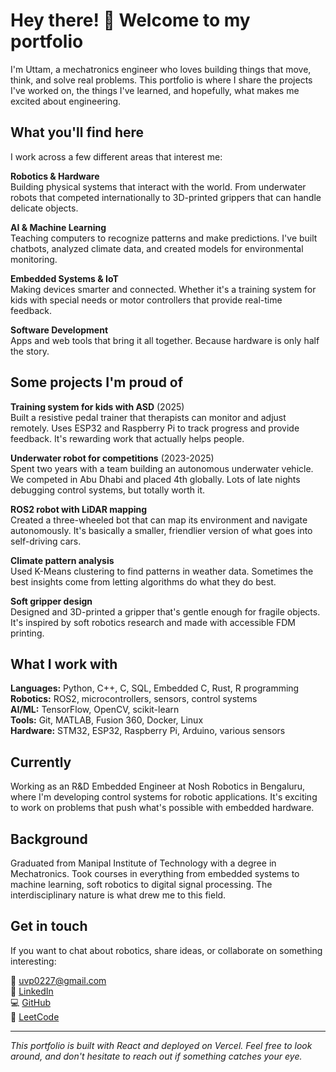 # Hey there! 👋 Welcome to my portfolio

I'm Uttam, a mechatronics engineer who loves building things that move, think, and solve real problems. This portfolio is where I share the projects I've worked on, the things I've learned, and hopefully, what makes me excited about engineering.

## What you'll find here

I work across a few different areas that interest me:

**Robotics & Hardware**  
Building physical systems that interact with the world. From underwater robots that competed internationally to 3D-printed grippers that can handle delicate objects.

**AI & Machine Learning**  
Teaching computers to recognize patterns and make predictions. I've built chatbots, analyzed climate data, and created models for environmental monitoring.

**Embedded Systems & IoT**  
Making devices smarter and connected. Whether it's a training system for kids with special needs or motor controllers that provide real-time feedback.

**Software Development**  
Apps and web tools that bring it all together. Because hardware is only half the story.

## Some projects I'm proud of

**Training system for kids with ASD** (2025)  
Built a resistive pedal trainer that therapists can monitor and adjust remotely. Uses ESP32 and Raspberry Pi to track progress and provide feedback. It's rewarding work that actually helps people.

**Underwater robot for competitions** (2023-2025)  
Spent two years with a team building an autonomous underwater vehicle. We competed in Abu Dhabi and placed 4th globally. Lots of late nights debugging control systems, but totally worth it.

**ROS2 robot with LiDAR mapping**  
Created a three-wheeled bot that can map its environment and navigate autonomously. It's basically a smaller, friendlier version of what goes into self-driving cars.

**Climate pattern analysis**  
Used K-Means clustering to find patterns in weather data. Sometimes the best insights come from letting algorithms do what they do best.

**Soft gripper design**  
Designed and 3D-printed a gripper that's gentle enough for fragile objects. It's inspired by soft robotics research and made with accessible FDM printing.

## What I work with

**Languages:** Python, C++, C, SQL, Embedded C, Rust, R programming  
**Robotics:** ROS2, microcontrollers, sensors, control systems  
**AI/ML:** TensorFlow, OpenCV, scikit-learn  
**Tools:** Git, MATLAB, Fusion 360, Docker, Linux  
**Hardware:** STM32, ESP32, Raspberry Pi, Arduino, various sensors

## Currently

Working as an R&D Embedded Engineer at Nosh Robotics in Bengaluru, where I'm developing control systems for robotic applications. It's exciting to work on problems that push what's possible with embedded hardware.

## Background

Graduated from Manipal Institute of Technology with a degree in Mechatronics. Took courses in everything from embedded systems to machine learning, soft robotics to digital signal processing. The interdisciplinary nature is what drew me to this field.

## Get in touch

If you want to chat about robotics, share ideas, or collaborate on something interesting:

📧 uvp0227@gmail.com  
💼 [LinkedIn](https://www.linkedin.com/in/uttam-penumetsa/)  
💻 [GitHub](https://github.com/Uttam141)  
🧩 [LeetCode](https://leetcode.com/u/Uttam4/)

---

*This portfolio is built with React and deployed on Vercel. Feel free to look around, and don't hesitate to reach out if something catches your eye.*
